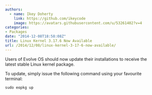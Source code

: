 ```yaml
---
authors:
  - name: Ikey Doherty
    link: https://github.com/ikeycode
    image: https://avatars.githubusercontent.com/u/53261402?v=4
categories:
- Packages
date: "2014-12-08T18:58:08Z"
title: Linux Kernel 3.17.6 Now Available
url: /2014/12/08/linux-kernel-3-17-6-now-available/
---
```


Users of Evolve OS should now update their installations to receive the latest stable Linux kernel package.

To update, simply issue the following command using your favourite terminal:

```
sudo eopkg up
```